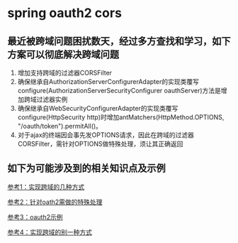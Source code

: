 # spring oauth2 cors
## 最近被跨域问题困扰数天，经过多方查找和学习，如下方案可以彻底解决跨域问题
1. 增加支持跨域的过滤器CORSFilter
2. 确保继承自AuthorizationServerConfigurerAdapter的实现类覆写configure(AuthorizationServerSecurityConfigurer oauthServer)方法是增加跨域过滤器实例
3. 确保继承自WebSecurityConfigurerAdapter的实现类覆写configure(HttpSecurity http)时增加antMatchers(HttpMethod.OPTIONS, "/oauth/token").permitAll()。
4. 对于ajax的终端因会事先发OPTIONS请求，因此在跨域的过滤器CORSFilter，需针对OPTIONS做特殊处理，须让其正确返回

## 如下为可能涉及到的相关知识点及示例

[参考1：实现跨域的几种方式](http://docs.spring.io/spring/docs/current/spring-framework-reference/html/cors.html)

[参考2：针对oath2需做的特殊处理](http://stackoverflow.com/questions/25136532/allow-options-http-method-for-oauth-token-request)

[参考3：oauth2示例](http://websystique.com/spring-security/secure-spring-rest-api-using-oauth2/)

[参考4：实现跨域的别一种方式](http://stackoverflow.com/questions/30632200/standalone-spring-oauth2-jwt-authorization-server-cors/30638914#30638914)